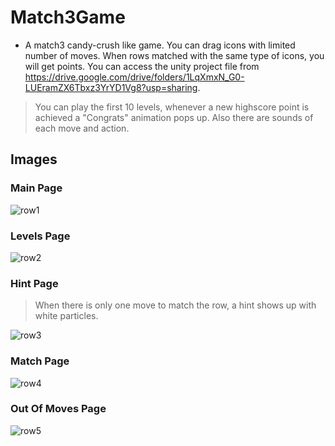 # Match3Game
* A match3 candy-crush like game.
You can drag icons with limited number of moves. When rows matched with the same type of icons, you will get points.
You can access the unity project file from https://drive.google.com/drive/folders/1LqXmxN_G0-LUEramZX6Tbxz3YrYD1Vg8?usp=sharing.

> You can play the first 10 levels, whenever a new highscore point is achieved a "Congrats" animation pops up. Also there are sounds of each move and action.

## Images

### Main Page
![row1](https://github.com/melihgezerr/Match3Game/assets/93437869/ae074f38-7946-4d54-be53-6a9c6de6c1b6)
### Levels Page
![row2](https://github.com/melihgezerr/Match3Game/assets/93437869/81e8a7e6-5bed-4bc1-a73c-a662aaca7f45)
### Hint Page
> When there is only one move to match the row, a hint shows up with white particles.

![row3](https://github.com/melihgezerr/Match3Game/assets/93437869/58db2238-e7a7-48a8-812c-cfafa1039bc5)
### Match Page
![row4](https://github.com/melihgezerr/Match3Game/assets/93437869/eb3eb56c-4d73-4211-ba2a-80df5dea2ee4)
### Out Of Moves Page
![row5](https://github.com/melihgezerr/Match3Game/assets/93437869/3b958a5a-ae3a-477f-bf35-76355681bb9b)
